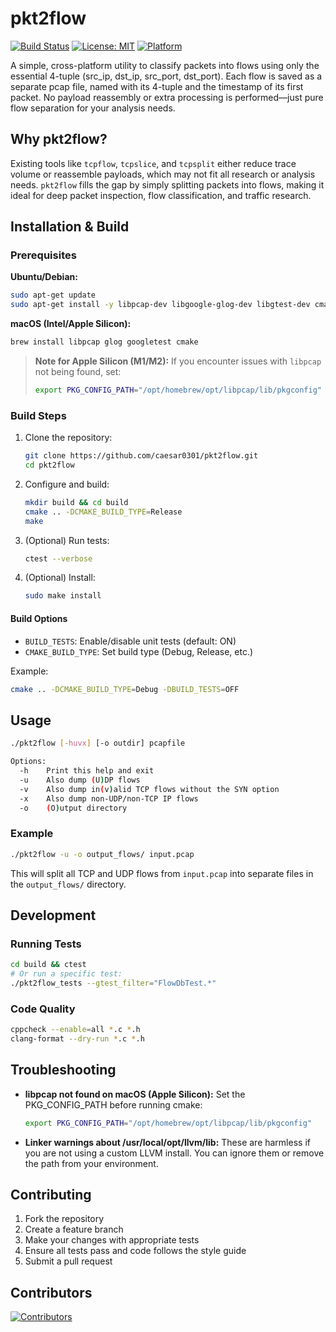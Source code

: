 # pkt2flow

[![Build Status](https://github.com/caesar0301/pkt2flow/actions/workflows/ci.yml/badge.svg)](https://github.com/caesar0301/pkt2flow/actions)
[![License: MIT](https://img.shields.io/badge/License-MIT-yellow.svg)](LICENSE)
[![Platform](https://img.shields.io/badge/platform-linux%20%7C%20macOS-blue)]()

A simple, cross-platform utility to classify packets into flows using only the essential 4-tuple (src_ip, dst_ip, src_port, dst_port). Each flow is saved as a separate pcap file, named with its 4-tuple and the timestamp of its first packet. No payload reassembly or extra processing is performed—just pure flow separation for your analysis needs.

## Why pkt2flow?

Existing tools like `tcpflow`, `tcpslice`, and `tcpsplit` either reduce trace volume or reassemble payloads, which may not fit all research or analysis needs. `pkt2flow` fills the gap by simply splitting packets into flows, making it ideal for deep packet inspection, flow classification, and traffic research.

## Installation & Build

### Prerequisites

**Ubuntu/Debian:**
```bash
sudo apt-get update
sudo apt-get install -y libpcap-dev libgoogle-glog-dev libgtest-dev cmake build-essential
```

**macOS (Intel/Apple Silicon):**
```bash
brew install libpcap glog googletest cmake
```
> **Note for Apple Silicon (M1/M2):**
> If you encounter issues with `libpcap` not being found, set:
> ```bash
> export PKG_CONFIG_PATH="/opt/homebrew/opt/libpcap/lib/pkgconfig"
> ```

### Build Steps

1. Clone the repository:
    ```bash
    git clone https://github.com/caesar0301/pkt2flow.git
    cd pkt2flow
    ```
2. Configure and build:
    ```bash
    mkdir build && cd build
    cmake .. -DCMAKE_BUILD_TYPE=Release
    make
    ```
3. (Optional) Run tests:
    ```bash
    ctest --verbose
    ```
4. (Optional) Install:
    ```bash
    sudo make install
    ```

#### Build Options
- `BUILD_TESTS`: Enable/disable unit tests (default: ON)
- `CMAKE_BUILD_TYPE`: Set build type (Debug, Release, etc.)

Example:
```bash
cmake .. -DCMAKE_BUILD_TYPE=Debug -DBUILD_TESTS=OFF
```

## Usage

```bash
./pkt2flow [-huvx] [-o outdir] pcapfile

Options:
  -h    Print this help and exit
  -u    Also dump (U)DP flows
  -v    Also dump in(v)alid TCP flows without the SYN option
  -x    Also dump non-UDP/non-TCP IP flows
  -o    (O)utput directory
```

### Example

```bash
./pkt2flow -u -o output_flows/ input.pcap
```
This will split all TCP and UDP flows from `input.pcap` into separate files in the `output_flows/` directory.

## Development

### Running Tests
```bash
cd build && ctest
# Or run a specific test:
./pkt2flow_tests --gtest_filter="FlowDbTest.*"
```

### Code Quality
```bash
cppcheck --enable=all *.c *.h
clang-format --dry-run *.c *.h
```

## Troubleshooting

- **libpcap not found on macOS (Apple Silicon):**
  Set the PKG_CONFIG_PATH before running cmake:
  ```bash
  export PKG_CONFIG_PATH="/opt/homebrew/opt/libpcap/lib/pkgconfig"
  ```

- **Linker warnings about /usr/local/opt/llvm/lib:**
  These are harmless if you are not using a custom LLVM install. You can ignore them or remove the path from your environment.

## Contributing

1. Fork the repository
2. Create a feature branch
3. Make your changes with appropriate tests
4. Ensure all tests pass and code follows the style guide
5. Submit a pull request

## Contributors

[![Contributors](https://contrib.rocks/image?repo=caesar0301/pkt2flow "pkt2flow contributors")](https://github.com/caesar0301/pkt2flow/graphs/contributors)

